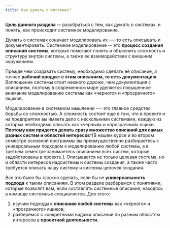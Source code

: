 ```yaml
---
title: Как думать о системах?
---
```


**Цель данного раздела** **--** разобраться с тем, как думать о
системах, и понять, как происходит системное моделирование.

Думать о системах означает моделировать их --- то есть описывать и
документировать. Системное моделирование -- это **процесс создания**
**описаний** **системы**, которые помогают понять и объяснить сложность
и структуру внутри системы, а также ее взаимодействие с внешним
окружением.

Прежде чем создавать систему, необходимо сделать её описание, а точнее
**рабочий продукт с этим описанием, то есть** **документацию**.
Воплощение системы стоит намного дороже, чем документация с описанием,
поэтому в современном мире уделяется повышенное внимание моделированию
системы как «черного» и «прозрачного» ящиков.

Моделирование в системном мышлении --- это главное средство борьбы со
сложностью. А сложность состоит еще в том, что в проекте и на
предприятии вы имеете дело с несколькими системами, каждую из которых
необходимо описать как «черный» и «прозрачный» ящики. **Поэтому вам
придется** **делать** **сразу множество описаний для самых разных систем
и областей интересов**^[В нашем курсе и во втором
семестре основной программы вы преимущественно разбираетесь с
универсальным подходом к моделированию любой системы, а в третьем
семестре занимаетесь описанием всех систем, которые задействованы в
проекте.]. Описывается не только целевая система, но и
области интересов надсистемы и системы создания, а также часто требуется
описать нашу систему и системы цепочек создания.

Все это было бы сложно сделать, если бы не **универсальность подхода** к
таким описаниям. В этом разделе разберемся с понятиями, которые позволят
вам, если составлять системные описания, находясь в команде системных
специалистов. Для этого:

1.  изучим подходы к **описанию любой системы** как «черного» и
    «прозрачного» ящиков;
2.  разберемся с конкретными видами описаний по разным областям
    интересов в **проектной деятельности**.
